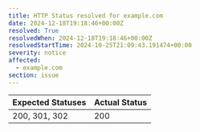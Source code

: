 ```yaml
---
title: HTTP Status resolved for example.com
date: 2024-12-18T19:18:46+00:00Z
resolved: True
resolvedWhen: 2024-12-18T19:18:46+00:00Z
resolvedStartTime: 2024-10-25T21:09:43.191474+00:00
severity: notice
affected:
  - example.com
section: issue
---
```


| Expected Statuses | Actual Status  |
|-------------------|----------------|
| 200, 301, 302 | 200 |
